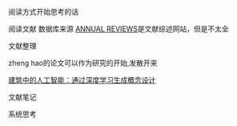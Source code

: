 阅读方式开始思考的话

阅读文献 数据库来源
[ANNUAL REVIEWS][def]是文献综述网站，但是不太全



文献整理

zheng hao的论文可以作为研究的开始,发散开来

[建筑中的人工智能：通过深度学习生成概念设计][def2]


文献笔记


系统思考


[def]: https://www.annualreviews.org/
[def2]: https://journals.sagepub.com/doi/10.1177/1478077118800982